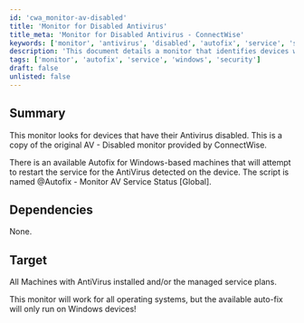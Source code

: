 ```yaml
---
id: 'cwa_monitor-av-disabled'
title: 'Monitor for Disabled Antivirus'
title_meta: 'Monitor for Disabled Antivirus - ConnectWise'
keywords: ['monitor', 'antivirus', 'disabled', 'autofix', 'service', 'status']
description: 'This document details a monitor that identifies devices with disabled Antivirus. It includes information about an Autofix for Windows machines that can restart the Antivirus service and is applicable to all operating systems, though the Autofix feature is specifically for Windows.'
tags: ['monitor', 'autofix', 'service', 'windows', 'security']
draft: false
unlisted: false
---
```

## Summary

This monitor looks for devices that have their Antivirus disabled. This is a copy of the original AV - Disabled monitor provided by ConnectWise.

There is an available Autofix for Windows-based machines that will attempt to restart the service for the AntiVirus detected on the device. The script is named @Autofix - Monitor AV Service Status [Global].

## Dependencies

None.

## Target

All Machines with AntiVirus installed and/or the managed service plans. 

This monitor will work for all operating systems, but the available auto-fix will only run on Windows devices!


